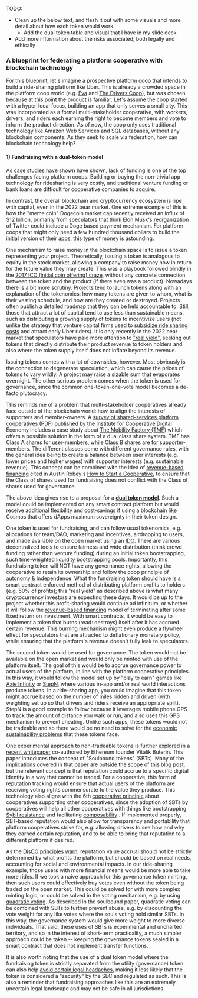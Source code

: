 TODO:
* Clean up the below text, and flesh it out with some visuals and more detail about how each token would work
    * Add the dual token table and visual that I have in my slide deck
* Add more information about the risks associated, both legally and ethically

### A blueprint for federating a platform cooperative with blockchain technology

For this blueprint, let's imagine a prospective platform coop that intends to build a ride-sharing platform like Uber. This is already a crowded space in the platform coop world (e.g. [Eva](https://eva.coop/) and [The Drivers Coop](https://drivers.coop/)), but was chosen because at this point the product is familiar. Let's assume the coop started with a hyper-local focus, building an app that only serves a small city. This was incorporated as a formal multi-stakeholder cooperative, with workers, drivers, and riders each earning the right to become members and vote to inform the product direction. As of now, the coop only uses traditional technology like Amazon Web Services and SQL databases, without any blockchain components. As they seek to scale via federation, how can blockchain technology help?

#### 1) Fundraising with a dual-token model

As [case studies have shown](https://www.researchgate.net/publication/352641478_Challenges_and_Success_Potentials_of_Platform_Cooperatives_Insights_from_a_Multiple_Case_Study) have shown, lack of funding is one of the top challenges facing platform coops. Building or buying the non-trivial app technology for ridesharing is very costly, and traditional venture funding or bank loans are difficult for cooperative companies to acquire.

In contrast, the overall blockchain and cryptocurrency ecosystem is ripe with capital, even in the 2022 bear market. One extreme example of this is how the "meme coin" Dogecoin market cap recently received an influx of $12 billion, primarily from speculators that think Elon Musk's reorganization of Twitter could include a Doge based payment mechanism. For platform coops that might only need a few hundred thousand dollars to build the initial version of their apps, this type of money is astounding.

One mechanism to raise money in the blockchain space is to issue a token representing your project. Theoretically, issuing a token is analogous to equity in the stock market, allowing a company to raise money now in return for the future value they may create. This was a playbook followed blindly in the [2017 ICO (initial coin offering) craze](https://hackernoon.com/3-moments-in-history-that-explain-the-ico-bubble-e7c42896ca6f), without any concrete connection between the token and the product (if there even was a product). Nowadays there is a bit more scrutiny. Projects tend to launch tokens along with an explanation of the tokenomics: how many tokens are given to whom, what is their vesting schedule, and how are they created or destroyed. Projects often publish a detailed roadmap that they can be held accountable to. Still, those that attract a lot of capital tend to use less than sustainable means, such as distributing a growing supply of tokens to incentivize users (not unlike the strategy that venture capital firms used to [subsidize ride sharing costs](https://www.nytimes.com/2021/06/08/technology/farewell-millennial-lifestyle-subsidy.html) and attract early Uber riders). It is only recently in the 2022 bear market that speculators have paid more attention to ["real yield"](https://sabocrypto.substack.com/p/the-harsh-reality-of-real-yield), seeking out tokens that directly distribute their product revenue to token holders and also where the token supply itself does not inflate beyond its revenue.

Issuing tokens comes with a lot of downsides, however. Most obviously is the connection to degenerate speculation, which can cause the prices of tokens to vary wildly. A project may raise a sizable sum that evaporates overnight. The other serious problem comes when the token is used for governance, since the common one-token-one-vote model becomes a de-facto plutocracy. 

This reminds me of a problem that multi-stakeholder cooperatives already face outside of the blockchain world: how to align the interests of supporters and member-owners. A [survey of shared-services platform cooperatives](https://platform.coop/blog/2020-research-reports-by-the-fellows-of-the-institute-for-the-cooperative-digital-economy/) ([PDF](https://ia801707.us.archive.org/9/items/morshed-mannan-single-web/Morshed%20Mannan_single_web.pdf)) published by the Institute for Cooperative Digital Economy includes a case study about [The Mobility Factory (TMF)](https://themobilityfactory.coop/) which offers a possible solution in the form of a dual class share system. TMF has Class A shares for user-members, while Class B shares are for supporter-members. The different classes come with different governance rules, with the general idea being to create a balance between user interests (e.g. lower prices and higher wages) with supporter interests (e.g. sustainable revenue). This concept can be combined with the idea of [revenue-based financing](https://en.wikipedia.org/wiki/Revenue-based_financing) cited in Austin Robey's [How to Start a Cooperative](https://thecreativeindependent.com/guides/how-to-start-a-cooperative/), to ensure that the Class of shares used for fundraising does not conflict with the Class of shares used for governance.

The above idea gives rise to a proposal for a **[dual token model](https://phemex.com/academy/what-is-the-dual-token-model)**. Such a model could be implemented on any smart contract platform but would receive additional flexibility and cost-savings if using a blockchain like Cosmos that offers dApps maximum sovereignty in their token design. 

One token is used for fundraising, and can follow usual tokenomics, e.g. allocations for team/DAO, marketing and incentives, airdropping to users, and made available on the open market using an [IDO](https://cointelegraph.com/funding-for-beginners/initial-dex-offering-ido). There are various decentralized tools to ensure fairness and wide distribution (think crowd funding rather than venture funding) during an initial token bootstrapping, such time-weighted [liquidity bootstrapping pools](https://docs.balancer.fi/products/balancer-pools/liquidity-bootstrapping-pools-lbps). Importantly, this fundraising token will NOT have any governance rights, allowing the cooperative to retain its ownership and follow the coop principle of autonomy & independence. What the fundraising token should have is a smart contract enforced method of distributing platform profits to holders (e.g. 50% of profits); this "real yield" as described above is what many cryptocurrency investors are expecting these days. It would be up to the project whether this profit-sharing would continue ad infinitum, or whether it will follow the [revenue-based financing](https://en.wikipedia.org/wiki/Revenue-based_financing) model of terminating after some fixed return on investment. With smart contracts, it would be easy to implement a token that burns (read: destroys) itself after it has accrued certain revenue. This burning mechanism might even produce a flywheel effect for speculators that are attracted to deflationary monetary policy, while ensuring that the platform's revenue doesn't fully leak to speculators.

The second token would be used for governance. The token would not be available on the open market and would only be minted with use of the platform itself. The goal of this would be to accrue governance power to actual users of the platform, in line with the platform cooperative principles. In this way, it would follow the model set up by "play to earn" games like [Axie Infinity](https://axieinfinity.com/) or [StepN](https://stepn.com/), where various in-app and/or real world interactions produce tokens. In a ride-sharing app, you could imagine that this token might accrue based on the number of miles ridden and driven (with weighting set up so that drivers and riders receive an appropriate split). StepN is a good example to follow because it leverages mobile phone GPS to track the amount of distance you walk or run, and also uses this GPS mechanism to prevent cheating. Unlike such apps, these tokens would not be tradeable and so there would be no need to solve for the [economic sustainability problems](https://mirror.xyz/0x63Cd1F33294ecA378BaEbBa8ee22F3ac6723aDd4/VHpfoT4uDkLJZ-zADZCnwExnwOXZ7PCAITQuwTw_kDo) that these tokens face.

One experimental approach to non-tradeable tokens is further explored in a [recent whitepaper](https://papers.ssrn.com/sol3/papers.cfm?abstract_id=4105763) co-authored by Ethereum founder Vitalik Buterin. This paper introduces the concept of "Soulbound tokens" (SBTs). Many of the implications covered in that paper are outside the scope of this blog post, but the relevant concept is that reputation could accrue to a specific digital identity in a way that cannot be traded. For a cooperative, this form of reputation tracking would ensure that actual users of the platform are receiving voting rights commensurate to the value they produce. This technology also aligns with the 6th [cooperative principle](https://www.ica.coop/en/cooperatives/cooperative-identity) about cooperatives supporting other cooperatives, since the adoption of SBTs by cooperatives will help all other cooperatives with things like bootstrapping [Sybil resistance](https://en.wikipedia.org/wiki/Sybil_attack) and facilitating [composability](https://blog.aragon.org/what-is-composability/) . If implemented properly, SBT-based reputation would also allow for transparency and portability that platform cooperatives strive for, e.g. allowing drivers to see how and why they earned certain reputation, and to be able to bring that reputation to a different platform if desired.

As the [DisCO principles warn](https://stacco.works/2021/10/05/disco-in-7-principles-and-11-values/), reputation value accrual should not be strictly determined by what profits the platform, but should be based on real needs, accounting for social and environmental impacts. In our ride-sharing example, those users with more financial means would be more able to take more rides. If we took a naive approach for this governance token minting, then such users could effectively buy votes even without the token being traded on the open market. This could be solved for with more complex minting logic, or could be solved in the voting mechanism, e.g. by using [quadratic voting](https://www.youtube.com/watch?v=hEHv-dE4xl8). As described in the soulbound paper, quadratic voting can be combined with SBTs to further prevent abuse, e.g. by discounting the vote weight for any like votes where the souls voting hold similar SBTs. In this way, the governance system would give more weight to more diverse individuals. That said, these uses of SBTs is experimental and uncharted territory, and so in the interest of short-term practicality, a much simpler approach could be taken -- keeping the governance tokens sealed in a smart contract that does not implement transfer functions.

It is also worth noting that the use of a dual token model where the fundraising token is strictly separated from the utility (governance) token can also help [avoid certain legal headaches](https://news.bloomberglaw.com/esg/insight-the-dual-nature-of-utility-tokens-and-dual-token-structures), making it less likely that the token is considered a "security" by the SEC and regulated as such. This is also a reminder that fundraising approaches like this are an extremely uncertain legal landscape and may not be safe in all jurisdictions. 

